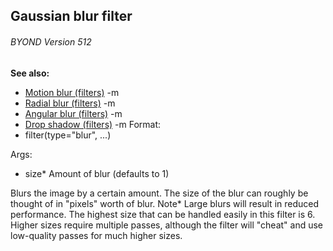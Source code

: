 ## Gaussian blur filter 
###### BYOND Version 512
**See also:**
*   [Motion blur (filters)](/ref/%7Bnotes%7D/filters/motion_blur.md) -m
*   [Radial blur (filters)](/ref/%7Bnotes%7D/filters/radial_blur.md) -m
*   [Angular blur (filters)](/ref/%7Bnotes%7D/filters/angular_blur.md) -m
*   [Drop shadow (filters)](/ref/%7Bnotes%7D/filters/drop_shadow.md) -m<!-- -->
Format:
*   filter(type=\"blur\", \...)
<!-- -->
Args:
*   size* Amount of blur (defaults to 1)


Blurs the image by a certain amount. The size of the blur can
roughly be thought of in \"pixels\" worth of blur.
Note* Large blurs will result in reduced performance. The highest size
that can be handled easily in this filter is 6. Higher sizes require
multiple passes, although the filter will \"cheat\" and use low-quality
passes for much higher sizes.